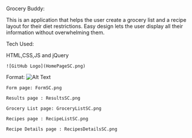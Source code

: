Grocery Buddy: 

This is an application that helps the user create a grocery list and a recipe layout for their diet restrictions. Easy design lets the user display all their information without overwhelming them. 

Tech Used:

HTML,CSS,JS and jQuery



	![GitHub Logo](HomePageSC.png)
Format: ![Alt Text](HomrPageSC.png)

	Form page: FormSC.png
	
	Results page : ResultsSC.png

	Grocery List page: GroceryListSC.png

	Recipes page : RecipeListSC.png

	Recipe Details page : RecipesDetailsSC.png

